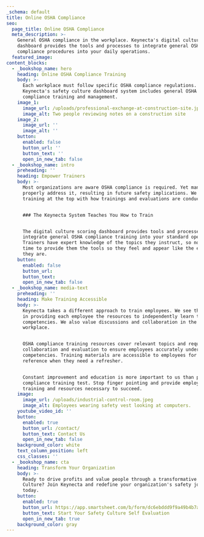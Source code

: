 ```yaml
---
_schema: default
title: Online OSHA Compliance
seo:
  page_title: Online OSHA Compliance
  meta_description: >-
    General OSHA compliance in the workplace. Keynecta's digital culture scoring
    dashboard provides the tools and processes to integrate general OSHA
    compliance procedures into your daily operations. 
  featured_image:
content_blocks:
  - _bookshop_name: hero
    heading: Online OSHA Compliance Training
    body: >-
      Each workplace must follow specific OSHA compliance regulations.
      Keynecta's safety culture dashboard system includes general OSHA
      compliance training and management.
    image_1:
      image_url: /uploads/professional-exchange-at-construction-site.jpeg
      image_alt: Two people reviewing notes on a construction site
    image_2:
      image_url: ''
      image_alt: ''
    button:
      enabled: false
      button_url: ''
      button_text: ''
      open_in_new_tab: false
  - _bookshop_name: intro
    preheading: ''
    heading: Empower Trainers
    body: >-
      Most organizations are aware OSHA compliance is required. Yet many fail to
      properly address it, resulting in future safety implications. We approach
      training at the top with how trainings and evaluations are conducted.


      ### The Keynecta System Teaches You How to Train


      The digital culture scoring dashboard provides tools and processes to
      integrate general OSHA compliance training into your standard operations.
      Trainers have expert knowledge of the topics they instruct, so now it's
      time to provide them the tools so they feel and appear like the expert
      they are.
    button:
      enabled: false
      button_url:
      button_text:
      open_in_new_tab: false
  - _bookshop_name: media-text
    preheading: ''
    heading: Make Training Accessible
    body: >-
      Keynecta takes a different approach to train employees. We see the value
      in providing each employee the resources to independently learn training
      competencies. We also value discussions and collaboration in the
      workplace.


      OSHA compliance training resources cover relevant topics and require
      collaboration and evaluation to ensure employees accurately understand all
      competencies. Training materials are accessible to employees for future
      reference when they need a refresher.


      Constant improvement and education is more important to us than passing a
      compliance training test. Stop finger pointing and provide employees the 
      training and resources necessary to succeed.
    image:
      image_url: /uploads/industrial-control-room.jpeg
      image_alt: Employees wearing safety vest looking at computers.
    youtube_video_id: ''
    button:
      enabled: true
      button_url: /contact/
      button_text: Contact Us
      open_in_new_tab: false
    background_color: white
    text_column_position: left
    css_classes: ''
  - _bookshop_name: cta
    heading: Transform Your Organization
    body: >-
      Ready to drive profits and value people through a transformative Safety
      Culture? Join Keynecta and redefine your organization's safety journey
      today.
    button:
      enabled: true
      button_url: https://app.smartsheet.com/b/form/dc6ebddd9f9a49b4b7a87e7d705fa150
      button_text: Start Your Safety Culture Self Evaluation
      open_in_new_tab: true
    background_color: gray
---
```

